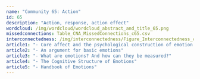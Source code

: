 ```yaml
---
name: "Community 65: Action"
id: 65
description: "Action, response, action effect"
wordcloud: /img/wordcloud/wordcloud_abstract_and_title_65.png
missedconnections: Table_CNA_MissedConnections_c65.csv
interconnectedness: /img/interconnectedness/Figure_Interconnectedness_c65.png
article1: "- Core affect and the psychological construction of emotion."
article2: "- An argument for basic emotions"
article3: "- What are emotions? And how can they be measured?"
article4: "- The Cognitive Structure of Emotions"
article5: "- Handbook of Emotions"
---
```


